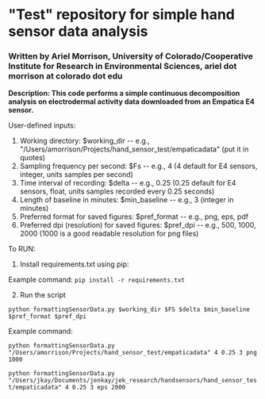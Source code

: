 

# "Test" repository for simple hand sensor data analysis
### Written by Ariel Morrison, University of Colorado/Cooperative Institute for Research in Environmental Sciences, ariel dot morrison at colorado dot edu

**Description: This code performs a simple continuous decomposition analysis on electrodermal activity data downloaded from an Empatica E4 sensor.**

User-defined inputs:
1. Working directory: $working_dir  --  e.g., "/Users/amorrison/Projects/hand_sensor_test/empaticadata" (put it in quotes)
2. Sampling frequency per second: $Fs  --  e.g., 4 (4 default for E4 sensors, integer, units samples per second)
3. Time interval of recording: $delta  --  e.g., 0.25 (0.25 default for E4 sensors, float, units samples recorded every 0.25 seconds)
4. Length of baseline in minutes: $min_baseline  --  e.g., 3 (integer in minutes)
5. Preferred format for saved figures: $pref_format -- e.g., png, eps, pdf
6. Preferred dpi (resolution) for saved figures: $pref_dpi -- e.g., 500, 1000, 2000 (1000 is a good readable resolution for png files)


To RUN:

1) Install requirements.txt using pip:

Example command:
`pip install -r requirements.txt`

2) Run the script

`python formattingSensorData.py $working_dir $FS $delta $min_baseline $pref_format $pref_dpi`


Example command:

`python formattingSensorData.py "/Users/amorrison/Projects/hand_sensor_test/empaticadata" 4 0.25 3 png 1000`


`python formattingSensorData.py "/Users/jkay/Documents/jenkay/jek_research/handsensors/hand_sensor_test/empaticadata" 4 0.25 3 eps 2000`
